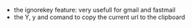 - the ignorekey feature: very usefull for gmail and fastmail
- the Y, y and comand to copy the current url to the clipboard

